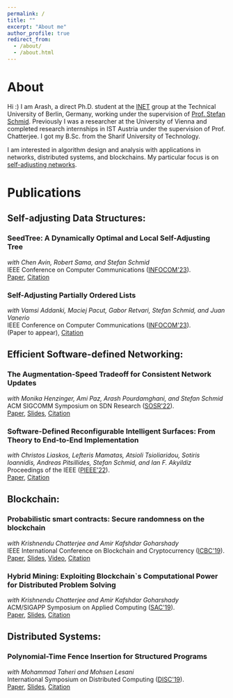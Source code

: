 ```yaml
---
permalink: /
title: ""
excerpt: "About me"
author_profile: true
redirect_from: 
  - /about/
  - /about.html
---
```


# About

Hi :) I am Arash, a direct Ph.D. student at the <a href="https://www.linkedin.com/company/inet-tuberlin/">INET</a> group at the Technical University of Berlin, Germany, working under the supervision of <a href="https://schmiste.github.io/">Prof. Stefan Schmid</a>.
Previously I was a researcher at the University of Vienna and completed research internships in IST Austria under the supervision of Prof. Chatterjee. I got my B.Sc. from the Sharif University of Technology.

I am interested in algorithm design and analysis with applications in networks, distributed systems, and blockchains. My particular focus is on [self-adjusting networks](https://self-adjusting.net/).

# Publications

## Self-adjusting Data Structures:

### SeedTree: A Dynamically Optimal and Local Self-Adjusting Tree
*with Chen Avin, Robert Sama, and Stefan Schmid*\
IEEE Conference on Computer Communications ([INFOCOM'23](https://infocom2023.ieee-infocom.org/)).\
[Paper](INFOCOM23SeedTree.pdf), [Citation](INFOCOM23SeedTree.bib)


### Self-Adjusting Partially Ordered Lists
*with Vamsi Addanki, Maciej Pacut, Gabor Retvari, Stefan Schmid, and Juan  Vanerio*\
IEEE Conference on Computer Communications ([INFOCOM'23](https://infocom2023.ieee-infocom.org/)).\
(Paper to appear), [Citation](INFOCOM23List.bib)

## Efficient Software-defined Networking:

### The Augmentation-Speed Tradeoff for Consistent Network Updates
*with Monika Henzinger, Ami Paz, Arash Pourdamghani, and Stefan Schmid*\
ACM SIGCOMM Symposium on SDN Research ([SOSR'22](https://conferences.sigcomm.org/sosr/2022/)).\
[Paper](https://dl.acm.org/doi/10.1145/3563647.3563655), [Slides](SOSR22-Slides.pdf), [Citation](SOSR22Tradeoff.bib)


### Software-Defined Reconfigurable Intelligent Surfaces: From Theory to End-to-End Implementation
*with Christos Liaskos, Lefteris Mamatas, Atsioli Tsioliaridou, Sotiris Ioannidis, Andreas Pitsillides, Stefan Schmid, and Ian F. Akyildiz*\
Proceedings of the IEEE ([PIEEE'22](https://proceedingsoftheieee.ieee.org/september-2022/)).\
[Paper](https://ieeexplore.ieee.org/abstract/document/9769768), [Citation](PIEEE22SDR.bib)


## Blockchain:

### Probabilistic smart contracts: Secure randomness on the blockchain
*with Krishnendu Chatterjee and Amir Kafshdar Goharshady*\
IEEE International Conference on Blockchain and Cryptocurrency ([ICBC'19](https://icbc2019.ieee-icbc.org/)).\
[Paper](https://ieeexplore.ieee.org/abstract/document/8751326), [Slides](ICBC2019-Slides.pdf), [Video](https://youtu.be/ilWwCqGA-_Y?t=64), [Citation](ICBC19Random.bib)

### Hybrid Mining: Exploiting Blockchain`s Computational Power for Distributed Problem Solving
*with Krishnendu Chatterjee and Amir Kafshdar Goharshady*\
ACM/SIGAPP Symposium on Applied Computing ([SAC'19](https://www.sigapp.org/sac/sac2019/)).\
[Paper](https://dl.acm.org/doi/abs/10.1145/3297280.3297319), [Slides](SAC2019-Slides.pdf), [Citation](SAC19HybridMining.bib)


## Distributed Systems:

### Polynomial-Time Fence Insertion for Structured Programs
*with Mohammad Taheri and Mohsen Lesani*\
International Symposium on Distributed Computing ([DISC'19](http://www.disc-conference.org/wp/disc2019/)).\
[Paper](https://drops.dagstuhl.de/opus/volltexte/2019/11341/), [Slides](DISC2019-Slides.pdf), [Citation](DISC19Fence.bib)






